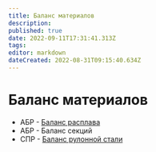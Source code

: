 ```yaml
---
title: Баланс материалов
description: 
published: true
date: 2022-09-11T17:31:41.313Z
tags: 
editor: markdown
dateCreated: 2022-08-31T09:15:40.634Z
---
```


# Баланс материалов

* АБР - [Баланс расплава](balans-rasplava.md)
* АБР - Баланс секций&#x20;
* СПР - [Баланс рулонной стали](balans-rulonnoi-stali.md)
